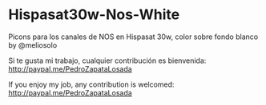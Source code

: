 # Hispasat30w-Nos-White
Picons para los canales de NOS en Hispasat 30w, color sobre fondo blanco by @meliosolo

Si te gusta mi trabajo, cualquier contribución es bienvenida: http://paypal.me/PedroZapataLosada

If you enjoy my job, any contribution is welcomed: http://paypal.me/PedroZapataLosada
